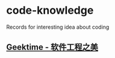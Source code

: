 # code-knowledge
Records for interesting idea about coding

## [Geektime - 软件工程之美](./geektime/%E8%BD%AF%E4%BB%B6%E5%B7%A5%E7%A8%8B%E4%B9%8B%E7%BE%8E.md)
